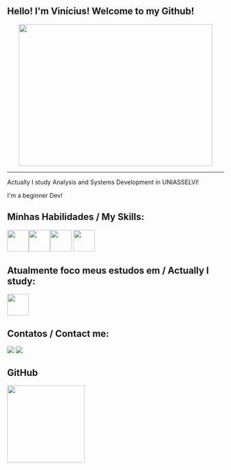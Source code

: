 ## Hello! I'm Vinícius! Welcome to my Github!

<center><img loading="lazy" src="https://media2.giphy.com/media/v1.Y2lkPTc5MGI3NjExeGZxeWgyeHRmM241d2RtMjJieDgzMWY0cml1bXlkeW1vZXBiMGVqeCZlcD12MV9pbnRlcm5hbF9naWZfYnlfaWQmY3Q9Zw/NytMLKyiaIh6VH9SPm/giphy.gif" width="450" height="330"/></center>

-----------------------------------------------------------------------------------------

Actually I study Analysis and Systems Development in UNIASSELVI! 

I'm a beginner Dev!

## Minhas Habilidades / My Skills:

<img loading="lazy" src="https://logospng.org/download/html-5/logo-html-5-256.png" width="50" height="50"/><img loading="lazy" src="https://logospng.org/download/css-3/logo-css-3-256.png" width="50" height="50"/><img loading="lazy" src="https://logospng.org/download/javascript/logo-javascript-icon-256.png" width="50" height="50"/>  <img loading="lazy" src="https://cdn.freebiesupply.com/logos/large/2x/python-5-logo-png-transparent.png" width="50" height="50"/> 


## Atualmente foco meus estudos em / Actually I study:

<img loading="lazy" src="https://cdn.freebiesupply.com/logos/large/2x/python-5-logo-png-transparent.png" width="50" height="50"/> 

## Contatos / Contact me:

<div>
<a href="https://instagram.com/viniaz" target="_blank"><img loading="lazy" src="https://img.shields.io/badge/-Instagram-%23E4405F?style=for-the-badge&logo=instagram&logoColor=white" target="_blank"></a>
<a href="https://www.linkedin.com/in/viniaz" target="_blank"><img loading="lazy" src="https://img.shields.io/badge/-LinkedIn-%230077B5?style=for-the-badge&logo=linkedin&logoColor=white" target="_blank"></a>   
</div>

## GitHub 
<div>
<a href="https://github.com/viniciusaze">
<img loading="lazy" height="180em" src="https://github-readme-stats.vercel.app/api/top-langs/?username=viniciusaze&layout=compact&langs_count=7&theme=dracula"/>
</div>
</center>
